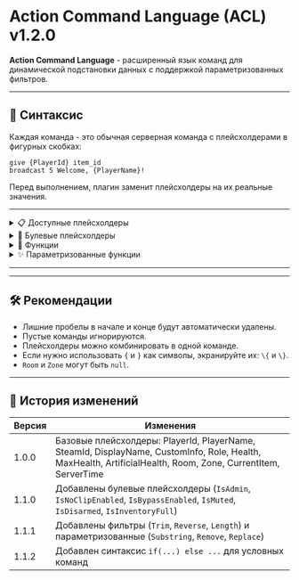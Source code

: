 # Action Command Language (ACL) v1.2.0

**Action Command Language** - расширенный язык команд для динамической подстановки данных с поддержкой параметризованных фильтров.

---

## 📌 Синтаксис
Каждая команда - это обычная серверная команда с плейсхолдерами в фигурных скобках:  
```
give {PlayerId} item_id
broadcast 5 Welcome, {PlayerName}!
```

Перед выполнением, плагин заменит плейсхолдеры на их реальные значения.

---

<details>
<summary>📋 Доступные плейсхолдеры</summary>

| Плейсхолдер | Пример | Описание |
|-------------|--------|----------|
| `{PlayerId}` | `12` | Внутренний ID игрока в сессии |
| `{PlayerName}` | `Greetings` | Ник игрока |
| `{SteamId}` | `76561198000000000` | Steam ID игрока |
| `{DisplayName}` | `Павел Техников` | Отображаемое имя игрока |
| `{CustomInfo}` | `MTF` | Дополнительная информация (например, команда) |
| `{Role}` | `Scientist` | Роль игрока |
| `{Health}` | `85` | Текущее здоровье игрока |
| `{MaxHealth}` | `100` | Максимальное здоровье |
| `{ArtificialHealth}` | `75` | Artificial здоровье |
| `{Room}` | `LczStraight` \| `null` | Текущая комната игрока *(может быть `null`)* |
| `{Zone}` | `HeavyContainment` \| `null` | Текущая зона игрока *(может быть `null`)* |
| `{CurrentItem}` | `Flashlight` | Текущий предмет игрока |
| `{ServerTime}` | `14:55:21` | Время сервера |
| `{GroupColor}` | `#FF0000` | Цвет группы (HEX) |

</details>

<details>
<summary>🔀 Булевые плейсхолдеры</summary>

| Плейсхолдер | Пример | Описание |
|-------------|--------|----------|
| `{IsAdmin}` | `true` | Есть ли у игрока доступ к админ панели |
| `{IsNoClipEnabled}` | `false` | Включен ли noclip |
| `{IsBypassEnabled}` | `true` | Включен ли bypass |
| `{IsMuted}` | `false` | Заглушен ли игрок |
| `{IsDisarmed}` | `false` | Связан ли игрок |
| `{IsInventoryFull}` | `true` | Полон ли инвентарь |

</details>

<details>
<summary>🎯 Функции</summary>
К плейсхолдерам можно применять фильтры через двоеточие `:`.  
Например:
  
```
broadcast 5 "{PlayerName:Upper} joined the game!"
```

**Доступные функции:**
| Фильтр | Описание |
|--------|----------|
| `Upper` | Перевод строки в верхний регистр |
| `Lower` | Перевод строки в нижний регистр |
| `Trim` | Удаление пробелов по краям |
| `Reverse` | Разворот строки |
| `Length` | Длина строки в символах |
</details>

<details>
<summary>✨ Параметризованные функции</summary>
  
```
broadcast 5 "PLAYER: {PlayerName:Upper}"
```

| Фильтр | Синтаксис | Пример | Результат |
|--------|-----------|--------|-----------|
| `Substring` | `{var:Substring(start,length)}` | `{Name:Substring(0,3)}` | `Joh` (из `John`) |
| `Remove` | `{var:Remove(text)}` | `{Text:Remove(bad)}` | Удаляет подстроку |
| `Replace` | `{var:Replace(old,new)}` | `{Role:Replace(Sci,Dr)}` | `Dr` вместо `Sci` |

</details>

---


---

## 🛠 Рекомендации
- Лишние пробелы в начале и конце будут автоматически удалены.
- Пустые команды игнорируются.
- Плейсхолдеры можно комбинировать в одной команде.
- Если нужно использовать `{` и `}` как символы, экранируйте их: `\{` и `\}`.
- `Room` и `Zone` могут быть `null`.

---

## 📅 История изменений

| Версия | Изменения |
|--------|-----------|
| 1.0.0 | Базовые плейсхолдеры: PlayerId, PlayerName, SteamId, DisplayName, CustomInfo, Role, Health, MaxHealth, ArtificialHealth, Room, Zone, CurrentItem, ServerTime |
| 1.1.0 | Добавлены булевые плейсхолдеры (`IsAdmin`, `IsNoClipEnabled`, `IsBypassEnabled`, `IsMuted`, `IsDisarmed`, `IsInventoryFull`) |
| 1.1.1 | Добавлены фильтры (`Trim`, `Reverse`, `Length`) и параметризованные (`Substring`, `Remove`, `Replace`) |
| 1.1.2 | Добавлен синтаксис `if(...) else ...` для условных команд |
